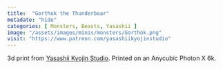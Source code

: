 ```yaml
---
title:  "Gorthok the Thunderboar"
metadate: "hide"
categories: [ Monsters, Beasts, Yasashii ]
image: "/assets/images/minis/monsters/Gorthok.png"
visit: "https://www.patreon.com/yasashiikyojinstudio"
---
```

3d print from [Yasashii Kyojin Studio](https://www.patreon.com/yasashiikyojinstudio). 
Printed on an Anycubic Photon X 6k.